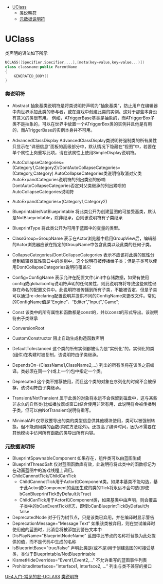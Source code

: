- [UClass](#uclass)
    - [类说明符](#类说明符)
    - [元数据说明符](#元数据说明符)

# UClass
类声明的语法如下所示
~~~c++
UCLASS([Specifier,Specifier,...],[meta(key=value,key=value...)])
class classname:public ParentName
{
    GENERATED_BODY()
}
~~~
### 类说明符
* Abstract 
  抽象基类说明符是将类说明符声明为”抽象基类“，防止用户在编辑器中向世界添加此类的参与者，或在游戏中创建此类的实例。这对于那些本身没有意义的类很有用。
  例如，ATriggerBase基类是抽象的，而ATriggerBox子类不是抽象的，可以在世界中放置一个ATriggerBox类的实例并且他是有用的，而ATriggerBase的实例本身并不可用。
* AdvancedClassDisplay
  AdvancedClassDisplay类说明符强制类的所有属性只显示在“详细信息”面板的高级部分中，默认情况下隐藏在“视图”中，若要在单个属性上岗重写此项，请在该属性上使用SimpleDisplay说明符。
* AutoCollapseCategories=(Category1,Category2)/DontAutoCollapseCategories=(Category,Category)
  AutoCollapseCategories类说明符取消对父类AutoExpandCategories说明符的列出类别的影响
  DontAutoCollapseCategories否定对父类继承的列出累呗的AutoCollapseCategories说明符
* AutoExpandCategories=(Category1,Category2)
* Blueprintable/NotBlueprintable
  将此类公开为创建蓝图的可接受基类，默认是NotBlueprintable，除非继承，否则该说明符有子类继承
* BlueprintType
  将此类公开为可用于蓝图中的变量的类型。

* ClassGroup=GroupName
  表示在Actor浏览器中启用GroupView后，编辑器的Actor浏览器应该在指定的GroupName中包含此类以及此类的任何子类。
* CollapseCategories/DontCollapseCategories
  表示不应该将此类的属性分组到编辑器属性窗口中的类别中，这个说明符被传播给子类；但是子类可以使用DontCollapseCategories说明符覆盖它
* Config=ConfigName
  表示允许在配置文件(.ini)中存储数据，如果有使用config或globalconfig说明符声明的任何属性，则此说明符将导致这些属性储存在命名的配置文件中。此说明符被传播到所有子类，不能被否定，但是子类可以通过re-declaring配置说明并提供不同的ConfigName来更改文件。常见的ConfigName值是“Engine”，“Editer”,"Input","Game";
* Const
  该类中的所有属性和函数都是const的，并以const的形式导出。该说明符由子类继承
* ConversionRoot
  
* CustomConstructor
  阻止自动生成构造函数声明
* DefaultToInstanced
  这个类的所有实例都被认为是“实例化”的，实例化的类(组件)在构建时被复制，该说明符由子类继承。
* DependsOn=(ClassName1,ClassName2,...)
  列出的所有类将在该类之前编译。类必须在同一个(或上一个)包中指定一个类。
* Deprecated
  这个类不推荐使用，而且这个类的对象在序列化的时候不会被保存，该说明符由子类继承。
* Transient/NotTransient
  属于此类的对象将永远不会保留到磁盘中，这与某些非永久的自然类(比如播放器或窗口)结合使用非常有用，此说明符会被传播到子类，但可以由NotTransient说明符重写。
* MinimalAPI
  仅导致要导出的类的类型信息供其他模块使用，类可以被强制转换，但不能调用类的函数(内联方法除外)。还提高了编译时间，因为不需要在其他模块中访问所有函数的类导出所有内容。
### 元数据说明符
* BlueprintSpawnableComponent
  如果存在，组件类可以由蓝图生成
* BlueprintThreadSaft
  仅对蓝图函数库有效，此说明符将此类中的函数标记为在动画蓝图中的游戏线程上调用。
* ChildCannnotTick/ChildCanTick
  * ChildCannnotTick用于Actor和Component类。如果本基类不能勾选，基于此Actor或Component的蓝图生成的类的Tick将永远不会勾选(即使bCanBlueprintTickByDefault为True)
  * ChildCanTick用于Actor和Component类，如果基类中由声明，则会覆盖子类中的bCanEventTick标志，即使bCanBlueprintTickByDefault为false
* DeprecatedNode
  对于行为树节点，只是该类已弃用，并在编译时显示警告
* DeprecationMessage="Message Text"
  如果该类被弃用，则在尝试编译时使用他的蓝图时，此消息将被添加到警告文本中
* DisPlayName="BlueprintNodeName"
  蓝图中此节点的名称将替换为此处提供的值，而不是代码中生成的名称
* IsBlueprintBase="true/false"
  声明此类是(或不是)用于创建蓝图的可接受基类，类似于Blueprintable/NotBlueprintable
* KismetHideOverrides="Event1,Event2,..."
  不允许重写的蓝图事件列表
* ProhibitedInterfaces=”Interface1, Interface2, …”
  列出与类不兼容的接口


[UE4入门-常见的宏-UCLASS](https://blog.csdn.net/u012793104/article/details/78547655?spm=1001.2101.3001.6661.1&utm_medium=distribute.pc_relevant_t0.none-task-blog-2%7Edefault%7ECTRLIST%7ERate-1-78547655-blog-120902898.pc_relevant_3mothn_strategy_recovery&depth_1-utm_source=distribute.pc_relevant_t0.none-task-blog-2%7Edefault%7ECTRLIST%7ERate-1-78547655-blog-120902898.pc_relevant_3mothn_strategy_recovery&utm_relevant_index=1)
[类说明符](https://docs.unrealengine.com/4.27/zh-CN/ProgrammingAndScripting/GameplayArchitecture/Classes/Specifiers/)